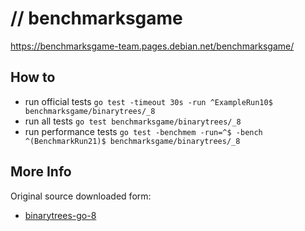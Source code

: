 # // benchmarksgame

https://benchmarksgame-team.pages.debian.net/benchmarksgame/

## How to
- run official tests `go test -timeout 30s -run ^ExampleRun10$ benchmarksgame/binarytrees/_8`
- run all tests `go test benchmarksgame/binarytrees/_8`
- run performance tests `go test -benchmem -run=^$ -bench ^(BenchmarkRun21)$ benchmarksgame/binarytrees/_8`


## More Info

Original source downloaded form:
- [binarytrees-go-8](https://benchmarksgame-team.pages.debian.net/benchmarksgame/program/binarytrees-go-8.html)
